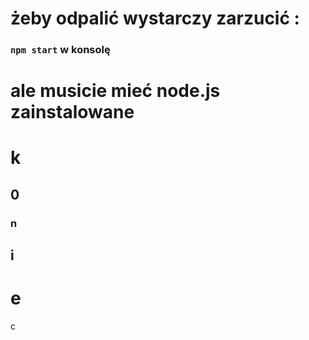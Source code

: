 # żeby  odpalić wystarczy zarzucić :
### `npm start` w konsolę
# ale musicie mieć node.js zainstalowane

# k
## 0
### n
## i
# e
c

